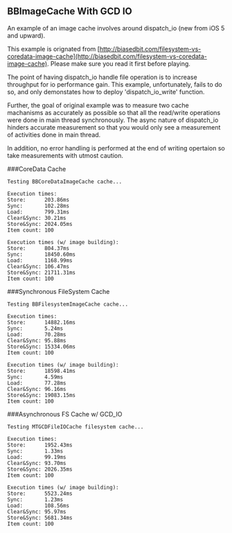 BBImageCache With GCD IO
------------------------

An example of an image cache involves around dispatch_io (new from iOS 5 and upward).

This example is orignated from [http://biasedbit.com/filesystem-vs-coredata-image-cache](http://biasedbit.com/filesystem-vs-coredata-image-cache).
 Please make sure you read it first before playing.

The point of having dispatch_io handle file operation is to increase throughput for io performance gain. This example, unfortunately, fails to do so, and only demonstates how to deploy 'dispatch_io_write' function. 

Further, the goal of original example was to measure two cache machanisms as accurately as possible so that all the read/write operations were done in main thread synchronously. The async nature of dispatch_io hinders accurate measurement so that you would only see a measurement of activities done in main thread. 

In addition, no error handling is performed at the end of writing opertaion so take  measurements with utmost caution.

###CoreData Cache

<pre><code>Testing BBCoreDataImageCache cache...

Execution times:
Store:		203.86ms
Sync:		102.28ms
Load:		799.31ms
Clear&Sync:	30.21ms
Store&Sync:	2024.05ms
Item count:	100

Execution times (w/ image building):
Store:		804.37ms
Sync:		18450.60ms
Load:		1168.99ms
Clear&Sync:	106.47ms
Store&Sync:	21711.31ms
Item count:	100</code></pre>

###Synchronous FileSystem Cache
<pre><code>Testing BBFilesystemImageCache cache...

Execution times:
Store:		14882.16ms
Sync:		5.24ms
Load:		70.28ms
Clear&Sync:	95.88ms
Store&Sync:	15334.06ms
Item count:	100

Execution times (w/ image building):
Store:		18598.41ms
Sync:		4.59ms
Load:		77.28ms
Clear&Sync:	96.16ms
Store&Sync:	19083.15ms
Item count:	100</code></pre>

###Asynchronous FS Cache w/ GCD_IO
<pre><code>Testing MTGCDFileIOCache filesystem cache...

Execution times:
Store:		1952.43ms
Sync:		1.33ms
Load:		99.19ms
Clear&Sync:	93.70ms
Store&Sync:	2026.35ms
Item count:	100

Execution times (w/ image building):
Store:		5523.24ms
Sync:		1.23ms
Load:		108.56ms
Clear&Sync:	95.97ms
Store&Sync:	5681.34ms
Item count:	100</code></pre>